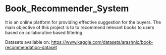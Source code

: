 # Book_Recommender_System
It is an online platform for providing effective suggestion for the buyers.
The main objective of this project is to to recommend relevant books to users based on collaborative based filtering 


Datasets available on:
https://www.kaggle.com/datasets/arashnic/book-recommendation-dataset
